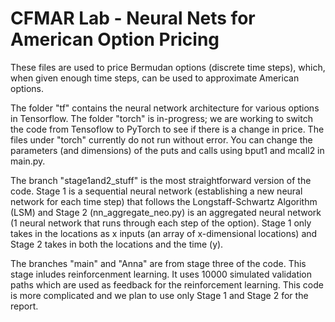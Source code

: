 # CFMAR Lab - Neural Nets for American Option Pricing


These files are used to price Bermudan options (discrete time steps), which, when given enough time steps, can be used to approximate American options. 

The folder "tf" contains the neural network architecture for various options in Tensorflow. The folder "torch" is in-progress; we are working to switch the code from Tensoflow to PyTorch to see if there is a change in price. The files under "torch" currently do not run without error. You can change the parameters (and dimensions) of the puts and calls using bput1 and mcall2 in main.py.

The branch "stage1and2_stuff" is the most straightforward version of the code. Stage 1 is a sequential neural network (establishing a new neural network for each time step) that follows the Longstaff-Schwartz Algorithm (LSM) and Stage 2 (nn_aggregate_neo.py) is an aggregated neural network (1 neural network that runs through each step of the option). Stage 1 only takes in the locations as x inputs (an array of x-dimensional locations) and Stage 2 takes in both the locations and the time (y).

The branches "main" and "Anna" are from stage three of the code. This stage inludes reinforcenment learning. It uses 10000 simulated validation paths which are used as feedback for the reinforcement learning. This code is more complicated and we plan to use only Stage 1 and Stage 2 for the report.
